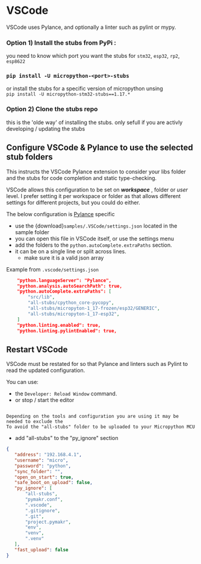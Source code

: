 # VSCode 

VSCode  uses Pylance, and optionally a linter such as pylint or mypy.

### Option 1) Install the stubs from PyPi :

you need to know which port you want the stubs for `stm32`, `esp32`, `rp2`, `esp8622`

### `pip install -U micropython-<port>-stubs` 

or install the stubs for a specific version of micropython unsing  
`pip install -U micropython-stm32-stubs==1.17.*`


### Option 2) Clone the stubs repo 

this is the 'olde way' of installing the stubs.
only sefull if you are activly developing / updating the stubs

## Configure VSCode & Pylance to use the selected stub folders  
This instructs the VSCode Pylance extension to consider your libs folder and the stubs for code completion and static type-checking.

VSCode allows this configuration to be set on **_workspace_** , folder or _user_ level. I prefer setting it per workspace or folder as that allows different settings for different projects, but you could do either.
     
The below configuration is [Pylance][] specific  
     
- use the {download}`samples/.VSCode/settings.json`  located in the sample folder
- you can open this file in VSCode itself, or use the settings menu 
- add the folders to the `python.autoComplete.extraPaths` section. 
- it can be on a single line or split across lines. 
    - make sure it is a valid json array 

Example from `.vscode/settings.json`
```json
    "python.languageServer": "Pylance",
    "python.analysis.autoSearchPath": true,
    "python.autoComplete.extraPaths": [
        "src/lib", 
        "all-stubs/cpython_core-pycopy", 
        "all-stubs/micropyton-1_17-frozen/esp32/GENERIC", 
        "all-stubs/micropyton-1_17-esp32",
    ]
    "python.linting.enabled": true,
    "python.linting.pylintEnabled": true,
```

## Restart VSCode  
VSCode must be restated for so that Pylance and linters such as Pylint to read the updated configuration.

You can use: 
- the `Developer: Reload Window` command.
- or stop / start the editor


```{note} Pymakr: Update pymakr.conf 
 
Depending on the tools and configuration you are using it may be needed to exclude the 
To avoid the "all-stubs" folder to be uploaded to your Micropython MCU

```
 - add "all-stubs" to the "py_ignore" section

 ``` json 
{
    "address": "192.168.4.1",
    "username": "micro",
    "password": "python",
    "sync_folder": "",
    "open_on_start": true,
    "safe_boot_on_upload": false,
    "py_ignore": [
        "all-stubs",
        "pymakr.conf",
        ".vscode",
        ".gitignore",
        ".git",
        "project.pymakr",
        "env",
        "venv",
        ".venv"
    ],
    "fast_upload": false
}
```



[Pylance]: https://marketplace.visualstudio.com/items?itemName=ms-python.vscode-pylance

